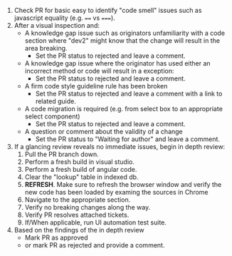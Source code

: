 1. Check PR for basic easy to identify "code smell" issues such as javascript equality (e.g. `==` vs `===`).
1. After a visual inspection and:
   - A knowledge gap issue such as originators unfamiliarity with a code section where "dev2" might know that the change will result in the area breaking.
      - Set the PR status to rejected and leave a comment.
   - A knowledge gap issue where the originator has used either an incorrect method or code will result in a exception:
      - Set the PR status to rejected and leave a comment.
   - A firm code style guideline rule has been broken
      - Set the PR status to rejected and leave a comment with a link to related guide.
   - A code migration is required (e.g. from select box to an appropriate select component)
      - Set the PR status to rejected and leave a comment.
   - A question or comment about the validity of a change
      - Set the PR status to "Waiting for author" and leave a comment.
1. If a glancing review reveals no immediate issues, begin in depth review:
    1. Pull the PR branch down.
    1. Perform a fresh build in visual studio.
    1. Perform a fresh build of angular code.
    1. Clear the "lookup" table in indexed db.
    1. **REFRESH**. Make sure to refresh the browser window and verify the new code has been loaded by examing the sources in Chrome
    1. Navigate to the appropriate section.
    1. Verify no breaking changes along the way.
    1. Verify PR resolves attached tickets.
    1. If/When applicable, run UI automation test suite.
1. Based on the findings of the in depth review
   - Mark PR as approved
   - or mark PR as rejected and provide a comment.